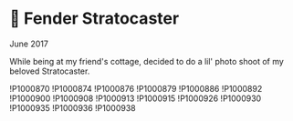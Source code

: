 # 🎸 Fender Stratocaster
June 2017

While being at my friend's cottage, decided to do a lil' photo shoot of
my beloved Stratocaster.

!P1000870
!P1000874
!P1000876
!P1000879
!P1000886
!P1000892
!P1000900
!P1000908
!P1000913
!P1000915
!P1000926
!P1000930
!P1000935
!P1000936
!P1000938
